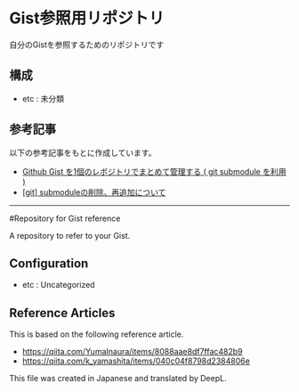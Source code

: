 # Gist参照用リポジトリ

自分のGistを参照するためのリポジトリです

## 構成

+ etc : 未分類

## 参考記事

以下の参考記事をもとに作成しています。

+ [Github Gist を1個のレポジトリでまとめて管理する ( git submodule を利用 )](https://qiita.com/YumaInaura/items/8088aae8df7ffac482b9)
+ [[git] submoduleの削除、再追加について](https://qiita.com/k_yamashita/items/040c04f8798d2384806e)

---

#Repository for Gist reference

A repository to refer to your Gist.

## Configuration

+ etc : Uncategorized

## Reference Articles
This is based on the following reference article.

+ https://qiita.com/YumaInaura/items/8088aae8df7ffac482b9
+ https://qiita.com/k_yamashita/items/040c04f8798d2384806e

This file was created in Japanese and translated by DeepL.

